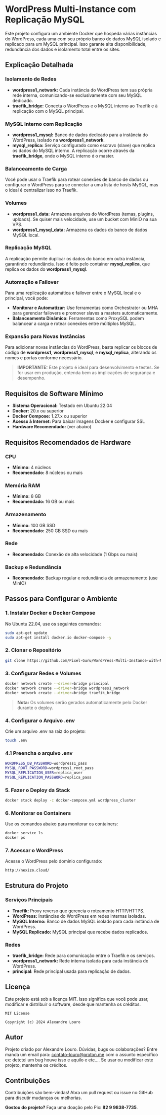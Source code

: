 
# WordPress Multi-Instance com Replicação MySQL

Este projeto configura um ambiente Docker que hospeda várias instâncias do WordPress, cada uma com seu próprio banco de dados MySQL isolado e replicado para um MySQL principal. Isso garante alta disponibilidade, redundância dos dados e isolamento total entre os sites.

## Explicação Detalhada

### Isolamento de Redes

- **wordpress1_network:** Cada instância do WordPress tem sua própria rede interna, comunicando-se exclusivamente com seu MySQL dedicado.
- **traefik_bridge:** Conecta o WordPress e o MySQL interno ao Traefik e à replicação com o MySQL principal.

### MySQL Interno com Replicação

- **wordpress1_mysql:** Banco de dados dedicado para a instância do WordPress, isolado na **wordpress1_network**.
- **mysql_replica:** Serviço configurado como escravo (slave) que replica os dados do MySQL interno. A replicação ocorre através da **traefik_bridge**, onde o MySQL interno é o master.

### Balanceamento de Carga

Você pode usar o Traefik para rotear conexões de banco de dados ou configurar o WordPress para se conectar a uma lista de hosts MySQL, mas o ideal é centralizar isso no Traefik.

### Volumes

- **wordpress1_data:** Armazena arquivos do WordPress (temas, plugins, uploads). Se quiser mais velocidade, use um bucket com MinIO na sua VPS.
- **wordpress1_mysql_data:** Armazena os dados do banco de dados MySQL local.

### Replicação MySQL

A replicação permite duplicar os dados do banco em outra instância, garantindo redundância. Isso é feito pelo container **mysql_replica**, que replica os dados do **wordpress1_mysql**.

### Automação e Failover

Para uma replicação automática e failover entre o MySQL local e o principal, você pode:

- **Monitorar e Automatizar:** Use ferramentas como Orchestrator ou MHA para gerenciar failovers e promover slaves a masters automaticamente.
- **Balanceamento Dinâmico:** Ferramentas como ProxySQL podem balancear a carga e rotear conexões entre múltiplos MySQL.

### Expansão para Novas Instâncias

Para adicionar novas instâncias do WordPress, basta replicar os blocos de código de **wordpress1**, **wordpress1_mysql**, e **mysql_replica**, alterando os nomes e portas conforme necessário.

> **IMPORTANTE:** Este projeto é ideal para desenvolvimento e testes. Se for usar em produção, entenda bem as implicações de segurança e desempenho.

## Requisitos de Software Mínimo

- **Sistema Operacional:** Testado em Ubuntu 22.04
- **Docker:** 20.x ou superior
- **Docker Compose:** 1.27.x ou superior
- **Acesso à Internet:** Para baixar imagens Docker e configurar SSL
- **Hardware Recomendado:** (ver abaixo)

## Requisitos Recomendados de Hardware

### CPU

- **Mínimo:** 4 núcleos
- **Recomendado:** 8 núcleos ou mais

### Memória RAM

- **Mínimo:** 8 GB
- **Recomendado:** 16 GB ou mais

### Armazenamento

- **Mínimo:** 100 GB SSD
- **Recomendado:** 250 GB SSD ou mais

### Rede

- **Recomendado:** Conexão de alta velocidade (1 Gbps ou mais)

### Backup e Redundância

- **Recomendado:** Backup regular e redundância de armazenamento (use MinIO)

## Passos para Configurar o Ambiente

### 1. Instalar Docker e Docker Compose

No Ubuntu 22.04, use os seguintes comandos:

```bash
sudo apt-get update
sudo apt-get install docker.io docker-compose -y
```

### 2. Clonar o Repositório

```bash
git clone https://github.com/Pixel-Guru/WordPress-Multi-Instance-with-MySQL-Replication
```

### 3. Configurar Redes e Volumes

```bash
docker network create --driver=bridge principal
docker network create --driver=bridge wordpress1_network
docker network create --driver=bridge traefik_bridge
```

> **Nota:** Os volumes serão gerados automaticamente pelo Docker durante o deploy.

### 4. Configurar o Arquivo .env

Crie um arquivo .env na raiz do projeto:

```bash
touch .env
```

### 4.1 Preencha o arquivo .env

```bash
WORDPRESS_DB_PASSWORD=wordpress1_pass
MYSQL_ROOT_PASSWORD=wordpress1_root_pass
MYSQL_REPLICATION_USER=replica_user
MYSQL_REPLICATION_PASSWORD=replica_pass
```

### 5. Fazer o Deploy da Stack

```bash
docker stack deploy -c docker-compose.yml wordpress_cluster
```

### 6. Monitorar os Containers

Use os comandos abaixo para monitorar os containers:

```bash
docker service ls
docker ps
```

### 7. Acessar o WordPress

Acesse o WordPress pelo domínio configurado:

```bash
http://nexizo.cloud/
```

## Estrutura do Projeto

### Serviços Principais

- **Traefik:** Proxy reverso que gerencia o roteamento HTTP/HTTPS.
- **WordPress:** Instâncias do WordPress em redes internas isoladas.
- **MySQL Interno:** Banco de dados MySQL isolado para cada instância de WordPress.
- **MySQL Replicado:** MySQL principal que recebe dados replicados.

### Redes

- **traefik_bridge:** Rede para comunicação entre o Traefik e os serviços.
- **wordpress1_network:** Rede interna isolada para cada instância do WordPress.
- **principal:** Rede principal usada para replicação de dados.

## Licença

Este projeto está sob a licença MIT. Isso significa que você pode usar, modificar e distribuir o software, desde que mantenha os créditos.

```
MIT License

Copyright (c) 2024 Alexandre Louro
```

## Autor

Projeto criado por Alexandre Louro. Dúvidas, bugs ou colaborações? Entre manda um email para: contato-louro@proton.me com o assunto especifico ex: detctei um bug houve isso e aquilo e etc.... Se usar ou modificar este projeto, mantenha os créditos.

## Contribuições

Contribuições são bem-vindas! Abra um pull request ou issue no GitHub para discutir mudanças ou melhorias.

**Gostou do projeto?** Faça uma doação pelo Pix: **82 9 9838-7735**.
